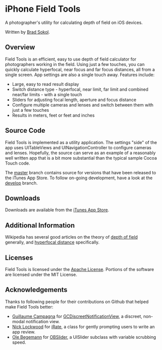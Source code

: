 # iPhone Field Tools

A photographer's utility for calculating depth of field on iOS devices.

Written by [Brad Sokol](https://github.com/bradsokol).

## Overview

Field Tools is an efficient, easy to use depth of field calculator for photographers working in the field. Using just a few touches, you can quickly calculate hyperfocal, near focus and far focus distances, all from a single screen. App settings are also a single touch away. Features include:

* Large, easy to read result display
* Switch distance type - hyperfocal, near limit, far limit and combined near/far limits - with a single touch
* Sliders for adjusting focal length, aperture and focus distance
* Configure multiple cameras and lenses and switch between them with just a few touches
* Results in meters, feet or feet and inches

## Source Code

Field Tools is implemented as a utility application. The settings "side" of the app uses UITableViews and UINavigationController to configure cameras and lenses. Hopefully, the source can serve as an example of a reasonably well written app that is a bit more substantial than the typical sample Cocoa Touch code.

The [master](https://github.com/bradsokol/iphonefieldtools/tree/master) branch contains source for versions that have been released to the iTunes App Store. To follow on-going development, have a look at the [develop](https://github.com/bradsokol/iphonefieldtools/tree/develop) branch.

## Downloads

Downloads are available from the [iTunes App Store](http://itunes.apple.com/WebObjects/MZStore.woa/wa/viewSoftware?id=305817254&mt=8).

## Additional Information

Wikipedia has several good articles on the theory of [depth of field](http://en.wikipedia.org/wiki/Depth_of_field) generally, and [hyperfocal distance](http://en.wikipedia.org/wiki/Hyperfocal_distance) specifically.

## Licenses

Field Tools is licensed under the [Apache License](http://www.apache.org/licenses/LICENSE-2.0.html). Portions of the software are licensed under the MIT License.

## Acknowledgements

Thanks to following people for their contributions on Github that helped make Field Tools better:

* [Guillaume Campagna](https://github.com/gcamp) for [GCDiscreetNotificationView](https://github.com/gcamp/GCDiscreetNotificationView), a discreet, non-modal notification view.
* [Nick Lockwood](https://github.com/nicklockwood) for [iRate](https://github.com/nicklockwood/iRate), a class for gently prompting users to write an app review.
* [Ole Begemann](https://github.com/ole) for [OBSlider](https://github.com/ole/OBSlider), a UISlider subclass with variable scrubbing speed.

